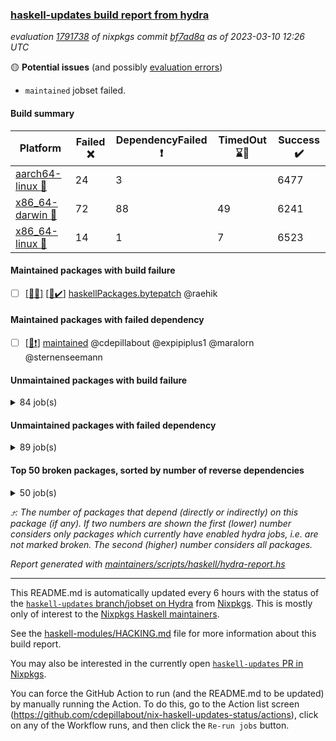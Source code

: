 ### [haskell-updates build report from hydra](https://hydra.nixos.org/jobset/nixpkgs/haskell-updates)
*evaluation [1791738](https://hydra.nixos.org/eval/1791738) of nixpkgs commit [bf7ad8a](https://github.com/NixOS/nixpkgs/commits/bf7ad8aa57dbad64a1cb2cb7462c8d364f9f867b) as of 2023-03-10 12:26 UTC*

:yellow_circle: **Potential issues** (and possibly [evaluation errors](https://hydra.nixos.org/jobset/nixpkgs/haskell-updates))
  * `maintained` jobset failed.

#### Build summary

 | Platform | Failed :x: | DependencyFailed :heavy_exclamation_mark: | TimedOut :hourglass::no_entry_sign: | Success :heavy_check_mark: | 
 | --- | --- | --- | --- | --- | 
 | [aarch64-linux :iphone:](https://hydra.nixos.org/eval/1791738?filter=.aarch64-linux) | 24 | 3 |  | 6477 | 
 | [x86_64-darwin :apple:](https://hydra.nixos.org/eval/1791738?filter=.x86_64-darwin) | 72 | 88 | 49 | 6241 | 
 | [x86_64-linux :penguin:](https://hydra.nixos.org/eval/1791738?filter=.x86_64-linux) | 14 | 1 | 7 | 6523 | 
#### Maintained packages with build failure
- [ ] [[:apple::x:]](https://hydra.nixos.org/build/211241995) [[:penguin::heavy_check_mark:]](https://hydra.nixos.org/build/211238344) [haskellPackages.bytepatch](https://hydra.nixos.org/eval/1791738?filter=haskellPackages.bytepatch) @raehik
#### Maintained packages with failed dependency
- [ ] [[:penguin::heavy_exclamation_mark:]](https://hydra.nixos.org/build/211830621) [maintained](https://hydra.nixos.org/eval/1791738?filter=maintained) @cdepillabout @expipiplus1 @maralorn @sternenseemann
#### Unmaintained packages with build failure
<details><summary>84 job(s) </summary>

- [ ] [[:iphone::heavy_check_mark:]](https://hydra.nixos.org/build/211238367) [[:apple::x:]](https://hydra.nixos.org/build/211249055) [[:penguin::heavy_check_mark:]](https://hydra.nixos.org/build/211237276) [haskellPackages.haskell-gi](https://hydra.nixos.org/eval/1791738?filter=haskellPackages.haskell-gi)  :arrow_heading_up: 52 | 95
- [ ] [[:iphone::heavy_check_mark:]](https://hydra.nixos.org/build/211245619) [[:apple::x:]](https://hydra.nixos.org/build/211239730) [[:penguin::heavy_check_mark:]](https://hydra.nixos.org/build/211249625) [haskellPackages.indexed-list-literals](https://hydra.nixos.org/eval/1791738?filter=haskellPackages.indexed-list-literals)  :arrow_heading_up: 15 | 75
- [ ] [[:iphone::heavy_check_mark:]](https://hydra.nixos.org/build/211254039) [[:apple::x:]](https://hydra.nixos.org/build/211245399) [[:penguin::heavy_check_mark:]](https://hydra.nixos.org/build/211247469) [haskellPackages.bits-extra](https://hydra.nixos.org/eval/1791738?filter=haskellPackages.bits-extra)  :arrow_heading_up: 10 | 22
- [ ] [[:iphone::heavy_check_mark:]](https://hydra.nixos.org/build/211240691) [[:apple::x:]](https://hydra.nixos.org/build/211245193) [[:penguin::heavy_check_mark:]](https://hydra.nixos.org/build/211243678) [haskellPackages.di-core](https://hydra.nixos.org/eval/1791738?filter=haskellPackages.di-core)  :arrow_heading_up: 8 | 11
- [ ] [[:iphone::heavy_check_mark:]](https://hydra.nixos.org/build/211243017) [[:apple::x:]](https://hydra.nixos.org/build/211240263) [[:penguin::heavy_check_mark:]](https://hydra.nixos.org/build/211246442) [haskellPackages.X11-xft](https://hydra.nixos.org/eval/1791738?filter=haskellPackages.X11-xft)  :arrow_heading_up: 5 | 13
- [ ] [[:iphone::heavy_check_mark:]](https://hydra.nixos.org/build/211244150) [[:apple::x:]](https://hydra.nixos.org/build/211250107) [[:penguin::heavy_check_mark:]](https://hydra.nixos.org/build/211248443) [haskellPackages.quic](https://hydra.nixos.org/eval/1791738?filter=haskellPackages.quic)  :arrow_heading_up: 2 | 2
- [ ] [[:iphone::x:]](https://hydra.nixos.org/build/211249750) [[:apple::heavy_exclamation_mark:]](https://hydra.nixos.org/build/211236572) [[:penguin::heavy_check_mark:]](https://hydra.nixos.org/build/211243396) [haskellPackages.hw-simd](https://hydra.nixos.org/eval/1791738?filter=haskellPackages.hw-simd)  :arrow_heading_up: 1 | 8
- [ ] [[:iphone::heavy_check_mark:]](https://hydra.nixos.org/build/211247865) [[:apple::x:]](https://hydra.nixos.org/build/211245866) [[:penguin::heavy_check_mark:]](https://hydra.nixos.org/build/211248228) [haskellPackages.inline-r](https://hydra.nixos.org/eval/1791738?filter=haskellPackages.inline-r)  :arrow_heading_up: 1 | 4
- [ ] [[:iphone::x:]](https://hydra.nixos.org/build/211238370) [[:apple::heavy_check_mark:]](https://hydra.nixos.org/build/211239985) [[:penguin::heavy_check_mark:]](https://hydra.nixos.org/build/211236532) [haskellPackages.long-double](https://hydra.nixos.org/eval/1791738?filter=haskellPackages.long-double)  :arrow_heading_up: 1 | 2
- [ ] [[:iphone::heavy_check_mark:]](https://hydra.nixos.org/build/211235823) [[:apple::x:]](https://hydra.nixos.org/build/211236156) [[:penguin::heavy_check_mark:]](https://hydra.nixos.org/build/211246053) [haskellPackages.posix-socket](https://hydra.nixos.org/eval/1791738?filter=haskellPackages.posix-socket)  :arrow_heading_up: 1 | 2
- [ ] [[:iphone::x:]](https://hydra.nixos.org/build/211249706) [[:apple::heavy_check_mark:]](https://hydra.nixos.org/build/211253791) [[:penguin::heavy_check_mark:]](https://hydra.nixos.org/build/211243458) [haskellPackages.nlopt-haskell](https://hydra.nixos.org/eval/1791738?filter=haskellPackages.nlopt-haskell)  :arrow_heading_up: 1 | 1
- [ ] [[:iphone::heavy_check_mark:]](https://hydra.nixos.org/build/211245164) [[:apple::x:]](https://hydra.nixos.org/build/211251249) [[:penguin::heavy_check_mark:]](https://hydra.nixos.org/build/211241932) [haskellPackages.openal-ffi](https://hydra.nixos.org/eval/1791738?filter=haskellPackages.openal-ffi)  :arrow_heading_up: 1 | 1
- [ ] [[:iphone::x:]](https://hydra.nixos.org/build/211254850) [[:apple::heavy_check_mark:]](https://hydra.nixos.org/build/211252694) [[:penguin::heavy_check_mark:]](https://hydra.nixos.org/build/211253453) [haskellPackages.freetype2](https://hydra.nixos.org/eval/1791738?filter=haskellPackages.freetype2)  :arrow_heading_up: 0 | 9
- [ ] [[:iphone::heavy_check_mark:]](https://hydra.nixos.org/build/211253091) [[:apple::x:]](https://hydra.nixos.org/build/211241664) [[:penguin::heavy_check_mark:]](https://hydra.nixos.org/build/211236483) [haskellPackages.pipes-zlib](https://hydra.nixos.org/eval/1791738?filter=haskellPackages.pipes-zlib)  :arrow_heading_up: 0 | 5
- [ ] [[:iphone::x:]](https://hydra.nixos.org/build/211252017) [[:apple::x:]](https://hydra.nixos.org/build/211242415) [[:penguin::x:]](https://hydra.nixos.org/build/211243236) [haskellPackages.graphql](https://hydra.nixos.org/eval/1791738?filter=haskellPackages.graphql)  :arrow_heading_up: 0 | 3
- [ ] [[:iphone::x:]](https://hydra.nixos.org/build/211252488) [[:apple::heavy_check_mark:]](https://hydra.nixos.org/build/211247423) [[:penguin::heavy_check_mark:]](https://hydra.nixos.org/build/211240276) [haskellPackages.picosat](https://hydra.nixos.org/eval/1791738?filter=haskellPackages.picosat)  :arrow_heading_up: 0 | 3
- [ ] [[:iphone::x:]](https://hydra.nixos.org/build/211248077) [[:apple::x:]](https://hydra.nixos.org/build/211238199) [[:penguin::x:]](https://hydra.nixos.org/build/211253250) [haskellPackages.babl](https://hydra.nixos.org/eval/1791738?filter=haskellPackages.babl)  :arrow_heading_up: 0 | 1
- [ ] [[:iphone::heavy_check_mark:]](https://hydra.nixos.org/build/211248339) [[:apple::x:]](https://hydra.nixos.org/build/211245802) [[:penguin::heavy_check_mark:]](https://hydra.nixos.org/build/211242065) [haskellPackages.h-raylib](https://hydra.nixos.org/eval/1791738?filter=haskellPackages.h-raylib)  :arrow_heading_up: 0 | 1
- [ ] [[:iphone::heavy_check_mark:]](https://hydra.nixos.org/build/211241453) [[:apple::x:]](https://hydra.nixos.org/build/211237349) [[:penguin::heavy_check_mark:]](https://hydra.nixos.org/build/211245959) [haskellPackages.hamid](https://hydra.nixos.org/eval/1791738?filter=haskellPackages.hamid)  :arrow_heading_up: 0 | 1
- [ ] [[:iphone::heavy_check_mark:]](https://hydra.nixos.org/build/211241383) [[:apple::x:]](https://hydra.nixos.org/build/211252500) [[:penguin::heavy_check_mark:]](https://hydra.nixos.org/build/211251792) [haskellPackages.hmatrix-morpheus](https://hydra.nixos.org/eval/1791738?filter=haskellPackages.hmatrix-morpheus)  :arrow_heading_up: 0 | 1
- [ ] [[:iphone::heavy_check_mark:]](https://hydra.nixos.org/build/211242384) [[:apple::x:]](https://hydra.nixos.org/build/211248578) [[:penguin::heavy_check_mark:]](https://hydra.nixos.org/build/211235388) [haskellPackages.huckleberry](https://hydra.nixos.org/eval/1791738?filter=haskellPackages.huckleberry)  :arrow_heading_up: 0 | 1
- [ ] [[:iphone::heavy_check_mark:]](https://hydra.nixos.org/build/211244223) [[:apple::x:]](https://hydra.nixos.org/build/211251612) [[:penguin::heavy_check_mark:]](https://hydra.nixos.org/build/211242439) [haskellPackages.indexed-free](https://hydra.nixos.org/eval/1791738?filter=haskellPackages.indexed-free)  :arrow_heading_up: 0 | 1
- [ ] [[:iphone::heavy_check_mark:]](https://hydra.nixos.org/build/211242720) [[:apple::x:]](https://hydra.nixos.org/build/211249971) [[:penguin::heavy_check_mark:]](https://hydra.nixos.org/build/211238702) [haskellPackages.select](https://hydra.nixos.org/eval/1791738?filter=haskellPackages.select)  :arrow_heading_up: 0 | 1
- [ ] [[:iphone::x:]](https://hydra.nixos.org/build/211248944) [[:apple::heavy_check_mark:]](https://hydra.nixos.org/build/211238723) [[:penguin::heavy_check_mark:]](https://hydra.nixos.org/build/211244921) [haskellPackages.simple-vec3](https://hydra.nixos.org/eval/1791738?filter=haskellPackages.simple-vec3)  :arrow_heading_up: 0 | 1
- [ ] [[:iphone::heavy_check_mark:]](https://hydra.nixos.org/build/211237694) [[:apple::x:]](https://hydra.nixos.org/build/211240098) [[:penguin::heavy_check_mark:]](https://hydra.nixos.org/build/211243900) [haskellPackages.sysinfo](https://hydra.nixos.org/eval/1791738?filter=haskellPackages.sysinfo)  :arrow_heading_up: 0 | 1
- [ ] [[:iphone::heavy_check_mark:]](https://hydra.nixos.org/build/211244640) [[:apple::x:]](https://hydra.nixos.org/build/211251599) [[:penguin::heavy_check_mark:]](https://hydra.nixos.org/build/211239980) [haskellPackages.FractalArt](https://hydra.nixos.org/eval/1791738?filter=haskellPackages.FractalArt) 
- [ ] [[:iphone::x:]](https://hydra.nixos.org/build/211251476) [[:apple::heavy_check_mark:]](https://hydra.nixos.org/build/211236952) [[:penguin::heavy_check_mark:]](https://hydra.nixos.org/build/211236780) [haskellPackages.HsASA](https://hydra.nixos.org/eval/1791738?filter=haskellPackages.HsASA) 
- [ ] [[:iphone::heavy_check_mark:]](https://hydra.nixos.org/build/211245196) [[:apple::x:]](https://hydra.nixos.org/build/211251558) [[:penguin::heavy_check_mark:]](https://hydra.nixos.org/build/211246045) [haskellPackages.adhoc-fixtures-hspec](https://hydra.nixos.org/eval/1791738?filter=haskellPackages.adhoc-fixtures-hspec) 
- [ ] [[:iphone::heavy_check_mark:]](https://hydra.nixos.org/build/211238744) [[:apple::x:]](https://hydra.nixos.org/build/211235354) [[:penguin::heavy_check_mark:]](https://hydra.nixos.org/build/211243593) [haskellPackages.al](https://hydra.nixos.org/eval/1791738?filter=haskellPackages.al) 
- [ ] [[:iphone::heavy_check_mark:]](https://hydra.nixos.org/build/211247149) [[:apple::x:]](https://hydra.nixos.org/build/211250864) [[:penguin::heavy_check_mark:]](https://hydra.nixos.org/build/211248622) [haskellPackages.bindings-gts](https://hydra.nixos.org/eval/1791738?filter=haskellPackages.bindings-gts) 
- [ ] [[:iphone::x:]](https://hydra.nixos.org/build/211241662) [[:apple::x:]](https://hydra.nixos.org/build/211246174) [[:penguin::x:]](https://hydra.nixos.org/build/211236614) [haskellPackages.brick-list-search](https://hydra.nixos.org/eval/1791738?filter=haskellPackages.brick-list-search) 
- [ ] [[:iphone::x:]](https://hydra.nixos.org/build/211241751) [[:apple::x:]](https://hydra.nixos.org/build/211251902) [[:penguin::x:]](https://hydra.nixos.org/build/211250233) [haskellPackages.btree-concurrent](https://hydra.nixos.org/eval/1791738?filter=haskellPackages.btree-concurrent) 
- [ ] [[:iphone::heavy_check_mark:]](https://hydra.nixos.org/build/211253339) [[:apple::heavy_check_mark:]](https://hydra.nixos.org/build/211236960) [[:penguin::x:]](https://hydra.nixos.org/build/211238862) [haskellPackages.churros](https://hydra.nixos.org/eval/1791738?filter=haskellPackages.churros) 
- [ ] [[:iphone::x:]](https://hydra.nixos.org/build/211249605) [[:apple::x:]](https://hydra.nixos.org/build/211249946) [[:penguin::x:]](https://hydra.nixos.org/build/211239834) [haskellPackages.clplug](https://hydra.nixos.org/eval/1791738?filter=haskellPackages.clplug) 
- [ ] [[:iphone::heavy_check_mark:]](https://hydra.nixos.org/build/211246399) [[:apple::x:]](https://hydra.nixos.org/build/211247994) [[:penguin::heavy_check_mark:]](https://hydra.nixos.org/build/211251684) [haskellPackages.descrilo](https://hydra.nixos.org/eval/1791738?filter=haskellPackages.descrilo) 
- [ ] [[:iphone::heavy_check_mark:]](https://hydra.nixos.org/build/211245568) [[:apple::x:]](https://hydra.nixos.org/build/211238957) [[:penguin::heavy_check_mark:]](https://hydra.nixos.org/build/211249435) [haskellPackages.elm-init](https://hydra.nixos.org/eval/1791738?filter=haskellPackages.elm-init) 
- [ ] [[:iphone::heavy_check_mark:]](https://hydra.nixos.org/build/211248585) [[:apple::x:]](https://hydra.nixos.org/build/211240514) [[:penguin::heavy_check_mark:]](https://hydra.nixos.org/build/211250123) [haskellPackages.env-extra](https://hydra.nixos.org/eval/1791738?filter=haskellPackages.env-extra) 
- [ ] [[:iphone::heavy_check_mark:]](https://hydra.nixos.org/build/211243695) [[:apple::x:]](https://hydra.nixos.org/build/211236577) [[:penguin::heavy_check_mark:]](https://hydra.nixos.org/build/211246238) [haskellPackages.epub-tools](https://hydra.nixos.org/eval/1791738?filter=haskellPackages.epub-tools) 
- [ ] [[:iphone::x:]](https://hydra.nixos.org/build/211252650) [[:apple::x:]](https://hydra.nixos.org/build/211245931) [[:penguin::x:]](https://hydra.nixos.org/build/211240748) [haskellPackages.fastparser](https://hydra.nixos.org/eval/1791738?filter=haskellPackages.fastparser) 
- [ ] [[:iphone::heavy_check_mark:]](https://hydra.nixos.org/build/211245591) [[:apple::x:]](https://hydra.nixos.org/build/211248665) [[:penguin::heavy_check_mark:]](https://hydra.nixos.org/build/211252416) [haskellPackages.float128](https://hydra.nixos.org/eval/1791738?filter=haskellPackages.float128) 
- [ ] [[:iphone::heavy_check_mark:]](https://hydra.nixos.org/build/211238911) [[:apple::x:]](https://hydra.nixos.org/build/211250308) [[:penguin::heavy_check_mark:]](https://hydra.nixos.org/build/211240951) [haskellPackages.fudgets](https://hydra.nixos.org/eval/1791738?filter=haskellPackages.fudgets) 
- [ ] [[:iphone::heavy_check_mark:]](https://hydra.nixos.org/build/211240931) [[:apple::x:]](https://hydra.nixos.org/build/211236840) [[:penguin::heavy_check_mark:]](https://hydra.nixos.org/build/211243378) [haskellPackages.gerrit](https://hydra.nixos.org/eval/1791738?filter=haskellPackages.gerrit) 
- [ ] [[:apple::x:]](https://hydra.nixos.org/build/211240427) [haskellPackages.gtk-mac-integration](https://hydra.nixos.org/eval/1791738?filter=haskellPackages.gtk-mac-integration) 
- [ ] [[:iphone::heavy_check_mark:]](https://hydra.nixos.org/build/211235689) [[:apple::x:]](https://hydra.nixos.org/build/211238884) [[:penguin::heavy_check_mark:]](https://hydra.nixos.org/build/211253989) [haskellPackages.gtk-traymanager](https://hydra.nixos.org/eval/1791738?filter=haskellPackages.gtk-traymanager) 
- [ ] [[:apple::x:]](https://hydra.nixos.org/build/211252817) [haskellPackages.gtk3-mac-integration](https://hydra.nixos.org/eval/1791738?filter=haskellPackages.gtk3-mac-integration) 
- [ ] [[:iphone::heavy_check_mark:]](https://hydra.nixos.org/build/211235420) [[:apple::x:]](https://hydra.nixos.org/build/211252424) [[:penguin::heavy_check_mark:]](https://hydra.nixos.org/build/211247657) [haskellPackages.highlight](https://hydra.nixos.org/eval/1791738?filter=haskellPackages.highlight) 
- [ ] [[:iphone::heavy_check_mark:]](https://hydra.nixos.org/build/211249113) [[:apple::x:]](https://hydra.nixos.org/build/211239573) [[:penguin::heavy_check_mark:]](https://hydra.nixos.org/build/211245941) [haskellPackages.hinotify-conduit](https://hydra.nixos.org/eval/1791738?filter=haskellPackages.hinotify-conduit) 
- [ ] [[:iphone::x:]](https://hydra.nixos.org/build/211248853) [[:apple::heavy_check_mark:]](https://hydra.nixos.org/build/211248858) [[:penguin::heavy_check_mark:]](https://hydra.nixos.org/build/211246092) [haskellPackages.hssh](https://hydra.nixos.org/eval/1791738?filter=haskellPackages.hssh) 
- [ ] [[:iphone::heavy_check_mark:]](https://hydra.nixos.org/build/211242782) [[:apple::x:]](https://hydra.nixos.org/build/211236880) [[:penguin::heavy_check_mark:]](https://hydra.nixos.org/build/211241145) [haskellPackages.hsshellscript](https://hydra.nixos.org/eval/1791738?filter=haskellPackages.hsshellscript) 
- [ ] [[:iphone::heavy_check_mark:]](https://hydra.nixos.org/build/211246986) [[:apple::x:]](https://hydra.nixos.org/build/211237398) [[:penguin::heavy_check_mark:]](https://hydra.nixos.org/build/211247700) [haskellPackages.hssourceinfo](https://hydra.nixos.org/eval/1791738?filter=haskellPackages.hssourceinfo) 
- [ ] [[:iphone::heavy_check_mark:]](https://hydra.nixos.org/build/211237611) [[:apple::x:]](https://hydra.nixos.org/build/211244871) [[:penguin::heavy_check_mark:]](https://hydra.nixos.org/build/211253029) [haskellPackages.hunspell-hs](https://hydra.nixos.org/eval/1791738?filter=haskellPackages.hunspell-hs) 
- [ ] [[:apple::x:]](https://hydra.nixos.org/build/211238710) [[:penguin::heavy_check_mark:]](https://hydra.nixos.org/build/211251829) [haskellPackages.inline-asm](https://hydra.nixos.org/eval/1791738?filter=haskellPackages.inline-asm) 
- [ ] [[:iphone::heavy_check_mark:]](https://hydra.nixos.org/build/211235896) [[:apple::x:]](https://hydra.nixos.org/build/211249293) [[:penguin::heavy_check_mark:]](https://hydra.nixos.org/build/211246348) [haskellPackages.interprocess](https://hydra.nixos.org/eval/1791738?filter=haskellPackages.interprocess) 
- [ ] [[:iphone::heavy_check_mark:]](https://hydra.nixos.org/build/211236372) [[:apple::x:]](https://hydra.nixos.org/build/211242285) [[:penguin::heavy_check_mark:]](https://hydra.nixos.org/build/211253256) [haskellPackages.intricacy](https://hydra.nixos.org/eval/1791738?filter=haskellPackages.intricacy) 
- [ ] [[:iphone::heavy_check_mark:]](https://hydra.nixos.org/build/211243447) [[:apple::x:]](https://hydra.nixos.org/build/211242626) [[:penguin::heavy_check_mark:]](https://hydra.nixos.org/build/211240082) [haskellPackages.ipcvar](https://hydra.nixos.org/eval/1791738?filter=haskellPackages.ipcvar) 
- [ ] [[:iphone::x:]](https://hydra.nixos.org/build/211247857) [[:apple::heavy_check_mark:]](https://hydra.nixos.org/build/211241479) [[:penguin::x:]](https://hydra.nixos.org/build/211254982) [haskellPackages.k8s-wrapper](https://hydra.nixos.org/eval/1791738?filter=haskellPackages.k8s-wrapper) 
- [ ] [[:iphone::x:]](https://hydra.nixos.org/build/211243306) [[:apple::x:]](https://hydra.nixos.org/build/211244131) [[:penguin::x:]](https://hydra.nixos.org/build/211238496) [haskellPackages.kafka-client](https://hydra.nixos.org/eval/1791738?filter=haskellPackages.kafka-client) 
- [ ] [[:apple::x:]](https://hydra.nixos.org/build/211254082) [haskellPackages.kqueue](https://hydra.nixos.org/eval/1791738?filter=haskellPackages.kqueue) 
- [ ] [[:iphone::heavy_check_mark:]](https://hydra.nixos.org/build/211239026) [[:apple::x:]](https://hydra.nixos.org/build/211249978) [[:penguin::heavy_check_mark:]](https://hydra.nixos.org/build/211240143) [haskellPackages.linux-framebuffer](https://hydra.nixos.org/eval/1791738?filter=haskellPackages.linux-framebuffer) 
- [ ] [[:iphone::heavy_check_mark:]](https://hydra.nixos.org/build/211237660) [[:apple::x:]](https://hydra.nixos.org/build/211249703) [[:penguin::heavy_check_mark:]](https://hydra.nixos.org/build/211236401) [haskellPackages.mediawiki2latex](https://hydra.nixos.org/eval/1791738?filter=haskellPackages.mediawiki2latex) 
- [ ] [[:iphone::x:]](https://hydra.nixos.org/build/211240619) [[:apple::x:]](https://hydra.nixos.org/build/211242732) [[:penguin::x:]](https://hydra.nixos.org/build/211239200) [haskellPackages.megastore](https://hydra.nixos.org/eval/1791738?filter=haskellPackages.megastore) 
- [ ] [[:iphone::heavy_check_mark:]](https://hydra.nixos.org/build/211252738) [[:apple::x:]](https://hydra.nixos.org/build/211248329) [[:penguin::heavy_check_mark:]](https://hydra.nixos.org/build/211239380) [haskellPackages.memfd](https://hydra.nixos.org/eval/1791738?filter=haskellPackages.memfd) 
- [ ] [[:iphone::x:]](https://hydra.nixos.org/build/211243323) [[:apple::x:]](https://hydra.nixos.org/build/211241087) [[:penguin::x:]](https://hydra.nixos.org/build/211250825) [haskellPackages.newline](https://hydra.nixos.org/eval/1791738?filter=haskellPackages.newline) 
- [ ] [[:iphone::heavy_check_mark:]](https://hydra.nixos.org/build/211760040) [[:apple::x:]](https://hydra.nixos.org/build/211760000) [[:penguin::heavy_check_mark:]](https://hydra.nixos.org/build/211759983) [haskellPackages.nix-serve-ng](https://hydra.nixos.org/eval/1791738?filter=haskellPackages.nix-serve-ng) 
- [ ] [[:iphone::heavy_check_mark:]](https://hydra.nixos.org/build/211237234) [[:apple::x:]](https://hydra.nixos.org/build/211252718) [[:penguin::heavy_check_mark:]](https://hydra.nixos.org/build/211240295) [haskellPackages.persistent-pagination](https://hydra.nixos.org/eval/1791738?filter=haskellPackages.persistent-pagination) 
- [ ] [[:iphone::heavy_check_mark:]](https://hydra.nixos.org/build/211254999) [[:apple::x:]](https://hydra.nixos.org/build/211239088) [[:penguin::heavy_check_mark:]](https://hydra.nixos.org/build/211249076) [haskellPackages.phatsort](https://hydra.nixos.org/eval/1791738?filter=haskellPackages.phatsort) 
- [ ] [[:iphone::heavy_check_mark:]](https://hydra.nixos.org/build/211245063) [[:apple::x:]](https://hydra.nixos.org/build/211246586) [[:penguin::heavy_check_mark:]](https://hydra.nixos.org/build/211237192) [haskellPackages.ping-wrapper](https://hydra.nixos.org/eval/1791738?filter=haskellPackages.ping-wrapper) 
- [ ] [[:iphone::heavy_check_mark:]](https://hydra.nixos.org/build/211243814) [[:apple::x:]](https://hydra.nixos.org/build/211250969) [[:penguin::heavy_check_mark:]](https://hydra.nixos.org/build/211253427) [haskellPackages.posix-timer](https://hydra.nixos.org/eval/1791738?filter=haskellPackages.posix-timer) 
- [ ] [[:iphone::heavy_check_mark:]](https://hydra.nixos.org/build/211250190) [[:apple::x:]](https://hydra.nixos.org/build/211250036) [[:penguin::heavy_check_mark:]](https://hydra.nixos.org/build/211243358) [haskellPackages.procex](https://hydra.nixos.org/eval/1791738?filter=haskellPackages.procex) 
- [ ] [[:iphone::heavy_check_mark:]](https://hydra.nixos.org/build/211243518) [[:apple::x:]](https://hydra.nixos.org/build/211239823) [[:penguin::heavy_check_mark:]](https://hydra.nixos.org/build/211240808) [haskellPackages.pthread](https://hydra.nixos.org/eval/1791738?filter=haskellPackages.pthread) 
- [ ] [[:iphone::x:]](https://hydra.nixos.org/build/211249164) [[:apple::x:]](https://hydra.nixos.org/build/211241289) [[:penguin::x:]](https://hydra.nixos.org/build/211250260) [haskellPackages.qudb](https://hydra.nixos.org/eval/1791738?filter=haskellPackages.qudb) 
- [ ] [[:iphone::heavy_check_mark:]](https://hydra.nixos.org/build/211249794) [[:apple::x:]](https://hydra.nixos.org/build/211252344) [[:penguin::heavy_check_mark:]](https://hydra.nixos.org/build/211251611) [haskellPackages.sandwich-webdriver](https://hydra.nixos.org/eval/1791738?filter=haskellPackages.sandwich-webdriver) 
- [ ] [[:iphone::x:]](https://hydra.nixos.org/build/211248868) [[:apple::x:]](https://hydra.nixos.org/build/211236188) [[:penguin::x:]](https://hydra.nixos.org/build/211237944) [haskellPackages.sasha](https://hydra.nixos.org/eval/1791738?filter=haskellPackages.sasha) 
- [ ] [[:iphone::heavy_check_mark:]](https://hydra.nixos.org/build/211237247) [[:apple::x:]](https://hydra.nixos.org/build/211245969) [[:penguin::hourglass::no_entry_sign:]](https://hydra.nixos.org/build/211238550) [haskellPackages.servant-serialization](https://hydra.nixos.org/eval/1791738?filter=haskellPackages.servant-serialization) 
- [ ] [[:iphone::heavy_check_mark:]](https://hydra.nixos.org/build/211237346) [[:apple::x:]](https://hydra.nixos.org/build/211236923) [[:penguin::heavy_check_mark:]](https://hydra.nixos.org/build/211237292) [haskellPackages.shared-memory](https://hydra.nixos.org/eval/1791738?filter=haskellPackages.shared-memory) 
- [ ] [[:iphone::heavy_check_mark:]](https://hydra.nixos.org/build/211241713) [[:apple::x:]](https://hydra.nixos.org/build/211246979) [[:penguin::heavy_check_mark:]](https://hydra.nixos.org/build/211237957) [haskellPackages.tailfile-hinotify](https://hydra.nixos.org/eval/1791738?filter=haskellPackages.tailfile-hinotify) 
- [ ] [[:iphone::x:]](https://hydra.nixos.org/build/211239206) [[:penguin::heavy_check_mark:]](https://hydra.nixos.org/build/211245883) [haskellPackages.tasty-papi](https://hydra.nixos.org/eval/1791738?filter=haskellPackages.tasty-papi) 
- [ ] [[:iphone::x:]](https://hydra.nixos.org/build/211239766) [[:apple::x:]](https://hydra.nixos.org/build/211235572) [[:penguin::x:]](https://hydra.nixos.org/build/211245524) [haskellPackages.wide-word-instances](https://hydra.nixos.org/eval/1791738?filter=haskellPackages.wide-word-instances) 
- [ ] [[:iphone::x:]](https://hydra.nixos.org/build/211245305) [[:apple::heavy_check_mark:]](https://hydra.nixos.org/build/211238196) [[:penguin::heavy_check_mark:]](https://hydra.nixos.org/build/211245059) [haskellPackages.wiringPi](https://hydra.nixos.org/eval/1791738?filter=haskellPackages.wiringPi) 
- [ ] [[:iphone::x:]](https://hydra.nixos.org/build/211237203) [[:apple::heavy_check_mark:]](https://hydra.nixos.org/build/211241927) [[:penguin::heavy_check_mark:]](https://hydra.nixos.org/build/211249043) [haskellPackages.x86-64bit](https://hydra.nixos.org/eval/1791738?filter=haskellPackages.x86-64bit) 
- [ ] [[:iphone::heavy_check_mark:]](https://hydra.nixos.org/build/211236727) [[:apple::x:]](https://hydra.nixos.org/build/211240887) [[:penguin::heavy_check_mark:]](https://hydra.nixos.org/build/211238226) [haskellPackages.xmonad-utils](https://hydra.nixos.org/eval/1791738?filter=haskellPackages.xmonad-utils) 
- [ ] [[:iphone::heavy_check_mark:]](https://hydra.nixos.org/build/211235801) [[:apple::x:]](https://hydra.nixos.org/build/211248436) [[:penguin::heavy_check_mark:]](https://hydra.nixos.org/build/211244011) [haskellPackages.yoga](https://hydra.nixos.org/eval/1791738?filter=haskellPackages.yoga) 
- [ ] [[:iphone::heavy_check_mark:]](https://hydra.nixos.org/build/211239923) [[:apple::x:]](https://hydra.nixos.org/build/211249065) [[:penguin::heavy_check_mark:]](https://hydra.nixos.org/build/211251931) [haskellPackages.zot](https://hydra.nixos.org/eval/1791738?filter=haskellPackages.zot) 
- [ ] [[:iphone::heavy_check_mark:]](https://hydra.nixos.org/build/211243125) [[:apple::x:]](https://hydra.nixos.org/build/211243413) [[:penguin::heavy_check_mark:]](https://hydra.nixos.org/build/211253751) [haskellPackages.zxcvbn-c](https://hydra.nixos.org/eval/1791738?filter=haskellPackages.zxcvbn-c) 
</details>

#### Unmaintained packages with failed dependency
<details><summary>89 job(s) </summary>

- [ ] [[:iphone::heavy_check_mark:]](https://hydra.nixos.org/build/211247595) [[:apple::heavy_exclamation_mark:]](https://hydra.nixos.org/build/211243635) [[:penguin::heavy_check_mark:]](https://hydra.nixos.org/build/211251910) [haskellPackages.gi-glib](https://hydra.nixos.org/eval/1791738?filter=haskellPackages.gi-glib)  :arrow_heading_up: 47 | 90
- [ ] [[:iphone::heavy_check_mark:]](https://hydra.nixos.org/build/211238559) [[:apple::heavy_exclamation_mark:]](https://hydra.nixos.org/build/211252771) [[:penguin::heavy_check_mark:]](https://hydra.nixos.org/build/211240450) [haskellPackages.gi-gobject](https://hydra.nixos.org/eval/1791738?filter=haskellPackages.gi-gobject)  :arrow_heading_up: 45 | 88
- [ ] [[:iphone::heavy_check_mark:]](https://hydra.nixos.org/build/211251737) [[:apple::heavy_exclamation_mark:]](https://hydra.nixos.org/build/211243039) [[:penguin::heavy_check_mark:]](https://hydra.nixos.org/build/211243184) [haskellPackages.gi-gio](https://hydra.nixos.org/eval/1791738?filter=haskellPackages.gi-gio)  :arrow_heading_up: 34 | 73
- [ ] [[:iphone::heavy_check_mark:]](https://hydra.nixos.org/build/211239785) [[:apple::heavy_exclamation_mark:]](https://hydra.nixos.org/build/211239375) [[:penguin::heavy_check_mark:]](https://hydra.nixos.org/build/211246903) [haskellPackages.gi-cairo](https://hydra.nixos.org/eval/1791738?filter=haskellPackages.gi-cairo)  :arrow_heading_up: 25 | 60
- [ ] [[:iphone::heavy_check_mark:]](https://hydra.nixos.org/build/211246389) [[:apple::heavy_exclamation_mark:]](https://hydra.nixos.org/build/211238127) [[:penguin::heavy_check_mark:]](https://hydra.nixos.org/build/211245321) [haskellPackages.gi-freetype2](https://hydra.nixos.org/eval/1791738?filter=haskellPackages.gi-freetype2)  :arrow_heading_up: 24 | 59
- [ ] [[:iphone::heavy_check_mark:]](https://hydra.nixos.org/build/211249444) [[:apple::heavy_exclamation_mark:]](https://hydra.nixos.org/build/211237879) [[:penguin::heavy_check_mark:]](https://hydra.nixos.org/build/211242964) [haskellPackages.gi-harfbuzz](https://hydra.nixos.org/eval/1791738?filter=haskellPackages.gi-harfbuzz)  :arrow_heading_up: 23 | 58
- [ ] [[:iphone::heavy_check_mark:]](https://hydra.nixos.org/build/211240133) [[:apple::heavy_exclamation_mark:]](https://hydra.nixos.org/build/211253027) [[:penguin::heavy_check_mark:]](https://hydra.nixos.org/build/211253637) [haskellPackages.gi-gmodule](https://hydra.nixos.org/eval/1791738?filter=haskellPackages.gi-gmodule)  :arrow_heading_up: 23 | 56
- [ ] [[:iphone::heavy_check_mark:]](https://hydra.nixos.org/build/211243663) [[:apple::heavy_exclamation_mark:]](https://hydra.nixos.org/build/211249186) [[:penguin::heavy_check_mark:]](https://hydra.nixos.org/build/211246301) [haskellPackages.gi-pango](https://hydra.nixos.org/eval/1791738?filter=haskellPackages.gi-pango)  :arrow_heading_up: 22 | 57
- [ ] [[:iphone::heavy_check_mark:]](https://hydra.nixos.org/build/211235608) [[:apple::heavy_exclamation_mark:]](https://hydra.nixos.org/build/211247131) [[:penguin::heavy_check_mark:]](https://hydra.nixos.org/build/211245350) [haskellPackages.gi-gdkpixbuf](https://hydra.nixos.org/eval/1791738?filter=haskellPackages.gi-gdkpixbuf)  :arrow_heading_up: 22 | 55
- [ ] [[:iphone::heavy_check_mark:]](https://hydra.nixos.org/build/211253698) [[:apple::heavy_exclamation_mark:]](https://hydra.nixos.org/build/211252025) [[:penguin::heavy_check_mark:]](https://hydra.nixos.org/build/211248160) [haskellPackages.gi-gdk](https://hydra.nixos.org/eval/1791738?filter=haskellPackages.gi-gdk)  :arrow_heading_up: 19 | 51
- [ ] [[:iphone::heavy_check_mark:]](https://hydra.nixos.org/build/211247309) [[:apple::heavy_exclamation_mark:]](https://hydra.nixos.org/build/211236882) [[:penguin::heavy_check_mark:]](https://hydra.nixos.org/build/211243494) [haskellPackages.gi-atk](https://hydra.nixos.org/eval/1791738?filter=haskellPackages.gi-atk)  :arrow_heading_up: 18 | 49
- [ ] [[:iphone::heavy_check_mark:]](https://hydra.nixos.org/build/211240086) [[:apple::heavy_exclamation_mark:]](https://hydra.nixos.org/build/211253232) [[:penguin::heavy_check_mark:]](https://hydra.nixos.org/build/211250230) [haskellPackages.gi-gtk](https://hydra.nixos.org/eval/1791738?filter=haskellPackages.gi-gtk)  :arrow_heading_up: 17 | 46
- [ ] [[:iphone::heavy_check_mark:]](https://hydra.nixos.org/build/211237711) [[:apple::heavy_exclamation_mark:]](https://hydra.nixos.org/build/211239778) [[:penguin::heavy_check_mark:]](https://hydra.nixos.org/build/211239152) [haskellPackages.hw-rankselect-base](https://hydra.nixos.org/eval/1791738?filter=haskellPackages.hw-rankselect-base)  :arrow_heading_up: 9 | 20
- [ ] [[:iphone::heavy_check_mark:]](https://hydra.nixos.org/build/211244186) [[:apple::heavy_exclamation_mark:]](https://hydra.nixos.org/build/211254905) [[:penguin::heavy_check_mark:]](https://hydra.nixos.org/build/211248527) [haskellPackages.hw-excess](https://hydra.nixos.org/eval/1791738?filter=haskellPackages.hw-excess)  :arrow_heading_up: 8 | 19
- [ ] [[:iphone::heavy_check_mark:]](https://hydra.nixos.org/build/211253822) [[:apple::heavy_exclamation_mark:]](https://hydra.nixos.org/build/211243763) [[:penguin::heavy_check_mark:]](https://hydra.nixos.org/build/211246501) [haskellPackages.hw-balancedparens](https://hydra.nixos.org/eval/1791738?filter=haskellPackages.hw-balancedparens)  :arrow_heading_up: 7 | 18
- [ ] [[:iphone::heavy_check_mark:]](https://hydra.nixos.org/build/211242858) [[:apple::heavy_exclamation_mark:]](https://hydra.nixos.org/build/211239962) [[:penguin::heavy_check_mark:]](https://hydra.nixos.org/build/211244576) [haskellPackages.hw-rankselect](https://hydra.nixos.org/eval/1791738?filter=haskellPackages.hw-rankselect)  :arrow_heading_up: 6 | 17
- [ ] [[:iphone::heavy_check_mark:]](https://hydra.nixos.org/build/211249924) [[:apple::heavy_exclamation_mark:]](https://hydra.nixos.org/build/211239346) [[:penguin::heavy_check_mark:]](https://hydra.nixos.org/build/211243353) [haskellPackages.di-handle](https://hydra.nixos.org/eval/1791738?filter=haskellPackages.di-handle)  :arrow_heading_up: 6 | 9
- [ ] [[:iphone::heavy_check_mark:]](https://hydra.nixos.org/build/211251981) [[:apple::heavy_exclamation_mark:]](https://hydra.nixos.org/build/211251946) [[:penguin::heavy_check_mark:]](https://hydra.nixos.org/build/211253340) [haskellPackages.di-monad](https://hydra.nixos.org/eval/1791738?filter=haskellPackages.di-monad)  :arrow_heading_up: 6 | 9
- [ ] [[:iphone::heavy_check_mark:]](https://hydra.nixos.org/build/211248650) [[:apple::heavy_exclamation_mark:]](https://hydra.nixos.org/build/211238379) [[:penguin::heavy_check_mark:]](https://hydra.nixos.org/build/211244700) [haskellPackages.di-df1](https://hydra.nixos.org/eval/1791738?filter=haskellPackages.di-df1)  :arrow_heading_up: 5 | 8
- [ ] [[:iphone::heavy_check_mark:]](https://hydra.nixos.org/build/211246617) [[:apple::heavy_exclamation_mark:]](https://hydra.nixos.org/build/211253073) [[:penguin::heavy_check_mark:]](https://hydra.nixos.org/build/211250603) [haskellPackages.gi-soup](https://hydra.nixos.org/eval/1791738?filter=haskellPackages.gi-soup)  :arrow_heading_up: 4 | 18
- [ ] [[:iphone::heavy_check_mark:]](https://hydra.nixos.org/build/211237366) [[:apple::heavy_exclamation_mark:]](https://hydra.nixos.org/build/211254091) [[:penguin::heavy_check_mark:]](https://hydra.nixos.org/build/211241308) [haskellPackages.beam-core](https://hydra.nixos.org/eval/1791738?filter=haskellPackages.beam-core)  :arrow_heading_up: 3 | 14
- [ ] [[:iphone::heavy_check_mark:]](https://hydra.nixos.org/build/211238619) [[:apple::heavy_exclamation_mark:]](https://hydra.nixos.org/build/211253013) [[:penguin::heavy_check_mark:]](https://hydra.nixos.org/build/211241013) [haskellPackages.gi-gst](https://hydra.nixos.org/eval/1791738?filter=haskellPackages.gi-gst)  :arrow_heading_up: 3 | 7
- [ ] [[:iphone::heavy_check_mark:]](https://hydra.nixos.org/build/211254010) [[:apple::heavy_exclamation_mark:]](https://hydra.nixos.org/build/211242946) [[:penguin::heavy_check_mark:]](https://hydra.nixos.org/build/211248556) [haskellPackages.gi-cairo-connector](https://hydra.nixos.org/eval/1791738?filter=haskellPackages.gi-cairo-connector)  :arrow_heading_up: 3 | 3
- [ ] [[:iphone::heavy_check_mark:]](https://hydra.nixos.org/build/211237444) [[:apple::heavy_exclamation_mark:]](https://hydra.nixos.org/build/211252388) [[:penguin::heavy_check_mark:]](https://hydra.nixos.org/build/211253526) [haskellPackages.poly](https://hydra.nixos.org/eval/1791738?filter=haskellPackages.poly)  :arrow_heading_up: 2 | 15
- [ ] [[:iphone::heavy_check_mark:]](https://hydra.nixos.org/build/211239382) [[:apple::heavy_exclamation_mark:]](https://hydra.nixos.org/build/211237809) [[:penguin::heavy_check_mark:]](https://hydra.nixos.org/build/211238981) [haskellPackages.beam-migrate](https://hydra.nixos.org/eval/1791738?filter=haskellPackages.beam-migrate)  :arrow_heading_up: 2 | 11
- [ ] [[:iphone::heavy_check_mark:]](https://hydra.nixos.org/build/211235397) [[:apple::heavy_exclamation_mark:]](https://hydra.nixos.org/build/211236413) [[:penguin::heavy_check_mark:]](https://hydra.nixos.org/build/211248377) [haskellPackages.gi-gstbase](https://hydra.nixos.org/eval/1791738?filter=haskellPackages.gi-gstbase)  :arrow_heading_up: 2 | 6
- [ ] [[:iphone::heavy_check_mark:]](https://hydra.nixos.org/build/211247153) [[:apple::heavy_exclamation_mark:]](https://hydra.nixos.org/build/211254643) [[:penguin::heavy_check_mark:]](https://hydra.nixos.org/build/211250887) [haskellPackages.gi-xlib](https://hydra.nixos.org/eval/1791738?filter=haskellPackages.gi-xlib)  :arrow_heading_up: 2 | 3
- [ ] [[:iphone::heavy_check_mark:]](https://hydra.nixos.org/build/211254927) [[:apple::heavy_exclamation_mark:]](https://hydra.nixos.org/build/211253512) [[:penguin::heavy_check_mark:]](https://hydra.nixos.org/build/211245102) [haskellPackages.gtk-strut](https://hydra.nixos.org/eval/1791738?filter=haskellPackages.gtk-strut)  :arrow_heading_up: 2 | 2
- [ ] [[:iphone::heavy_check_mark:]](https://hydra.nixos.org/build/211254263) [[:apple::heavy_exclamation_mark:]](https://hydra.nixos.org/build/211249500) [[:penguin::heavy_check_mark:]](https://hydra.nixos.org/build/211246179) [haskellPackages.gi-gtk-hs](https://hydra.nixos.org/eval/1791738?filter=haskellPackages.gi-gtk-hs)  :arrow_heading_up: 1 | 6
- [ ] [[:iphone::heavy_check_mark:]](https://hydra.nixos.org/build/211243253) [[:apple::heavy_exclamation_mark:]](https://hydra.nixos.org/build/211242945) [[:penguin::heavy_check_mark:]](https://hydra.nixos.org/build/211244814) [haskellPackages.di-polysemy](https://hydra.nixos.org/eval/1791738?filter=haskellPackages.di-polysemy)  :arrow_heading_up: 1 | 4
- [ ] [[:iphone::heavy_check_mark:]](https://hydra.nixos.org/build/211239255) [[:apple::heavy_exclamation_mark:]](https://hydra.nixos.org/build/211249353) [[:penguin::heavy_check_mark:]](https://hydra.nixos.org/build/211240371) [haskellPackages.gi-pangocairo](https://hydra.nixos.org/eval/1791738?filter=haskellPackages.gi-pangocairo)  :arrow_heading_up: 1 | 2
- [ ] [[:iphone::heavy_check_mark:]](https://hydra.nixos.org/build/211254256) [[:apple::heavy_exclamation_mark:]](https://hydra.nixos.org/build/211240386) [[:penguin::heavy_check_mark:]](https://hydra.nixos.org/build/211248274) [haskellPackages.lp-diagrams](https://hydra.nixos.org/eval/1791738?filter=haskellPackages.lp-diagrams)  :arrow_heading_up: 1 | 2
- [ ] [[:iphone::heavy_check_mark:]](https://hydra.nixos.org/build/211237841) [[:apple::heavy_exclamation_mark:]](https://hydra.nixos.org/build/211242718) [[:penguin::heavy_check_mark:]](https://hydra.nixos.org/build/211253901) [haskellPackages.gi-gdkx11](https://hydra.nixos.org/eval/1791738?filter=haskellPackages.gi-gdkx11)  :arrow_heading_up: 1 | 1
- [ ] [[:iphone::heavy_check_mark:]](https://hydra.nixos.org/build/211237512) [[:apple::heavy_exclamation_mark:]](https://hydra.nixos.org/build/211241138) [[:penguin::heavy_check_mark:]](https://hydra.nixos.org/build/211236208) [haskellPackages.http3](https://hydra.nixos.org/eval/1791738?filter=haskellPackages.http3)  :arrow_heading_up: 1 | 1
- [ ] [[:iphone::heavy_check_mark:]](https://hydra.nixos.org/build/211251763) [[:apple::heavy_exclamation_mark:]](https://hydra.nixos.org/build/211249387) [[:penguin::heavy_check_mark:]](https://hydra.nixos.org/build/211250407) [haskellPackages.moto](https://hydra.nixos.org/eval/1791738?filter=haskellPackages.moto)  :arrow_heading_up: 1 | 1
- [ ] [[:iphone::heavy_check_mark:]](https://hydra.nixos.org/build/211250807) [[:apple::heavy_exclamation_mark:]](https://hydra.nixos.org/build/211252795) [[:penguin::heavy_check_mark:]](https://hydra.nixos.org/build/211246787) [haskellPackages.wild-bind-indicator](https://hydra.nixos.org/eval/1791738?filter=haskellPackages.wild-bind-indicator)  :arrow_heading_up: 1 | 1
- [ ] [[:iphone::heavy_check_mark:]](https://hydra.nixos.org/build/211253652) [[:apple::heavy_exclamation_mark:]](https://hydra.nixos.org/build/211243092) [[:penguin::heavy_check_mark:]](https://hydra.nixos.org/build/211239829) [haskellPackages.xdot](https://hydra.nixos.org/eval/1791738?filter=haskellPackages.xdot)  :arrow_heading_up: 1 | 1
- [ ] [[:iphone::heavy_check_mark:]](https://hydra.nixos.org/build/211237962) [[:apple::heavy_exclamation_mark:]](https://hydra.nixos.org/build/211249758) [[:penguin::heavy_check_mark:]](https://hydra.nixos.org/build/211235961) [haskellPackages.beam-postgres](https://hydra.nixos.org/eval/1791738?filter=haskellPackages.beam-postgres)  :arrow_heading_up: 0 | 5
- [ ] [[:iphone::heavy_check_mark:]](https://hydra.nixos.org/build/211243864) [[:apple::heavy_exclamation_mark:]](https://hydra.nixos.org/build/211252035) [[:penguin::heavy_check_mark:]](https://hydra.nixos.org/build/211253120) [haskellPackages.fortran-src](https://hydra.nixos.org/eval/1791738?filter=haskellPackages.fortran-src)  :arrow_heading_up: 0 | 3
- [ ] [[:iphone::heavy_check_mark:]](https://hydra.nixos.org/build/211253054) [[:apple::heavy_exclamation_mark:]](https://hydra.nixos.org/build/211248866) [[:penguin::heavy_check_mark:]](https://hydra.nixos.org/build/211252369) [haskellPackages.gi-gstvideo](https://hydra.nixos.org/eval/1791738?filter=haskellPackages.gi-gstvideo)  :arrow_heading_up: 0 | 3
- [ ] [[:iphone::heavy_exclamation_mark:]](https://hydra.nixos.org/build/211238575) [[:apple::heavy_exclamation_mark:]](https://hydra.nixos.org/build/211236940) [[:penguin::heavy_check_mark:]](https://hydra.nixos.org/build/211244244) [haskellPackages.hw-dsv](https://hydra.nixos.org/eval/1791738?filter=haskellPackages.hw-dsv)  :arrow_heading_up: 0 | 3
- [ ] [[:iphone::heavy_check_mark:]](https://hydra.nixos.org/build/211240027) [[:apple::heavy_exclamation_mark:]](https://hydra.nixos.org/build/211240325) [[:penguin::heavy_check_mark:]](https://hydra.nixos.org/build/211249130) [haskellPackages.calamity](https://hydra.nixos.org/eval/1791738?filter=haskellPackages.calamity)  :arrow_heading_up: 0 | 2
- [ ] [[:iphone::heavy_check_mark:]](https://hydra.nixos.org/build/211241444) [[:apple::heavy_exclamation_mark:]](https://hydra.nixos.org/build/211251638) [[:penguin::heavy_check_mark:]](https://hydra.nixos.org/build/211248275) [haskellPackages.di](https://hydra.nixos.org/eval/1791738?filter=haskellPackages.di)  :arrow_heading_up: 0 | 2
- [ ] [[:iphone::heavy_check_mark:]](https://hydra.nixos.org/build/211240528) [[:apple::heavy_exclamation_mark:]](https://hydra.nixos.org/build/211249977) [[:penguin::heavy_check_mark:]](https://hydra.nixos.org/build/211235466) [haskellPackages.diagrams-graphviz](https://hydra.nixos.org/eval/1791738?filter=haskellPackages.diagrams-graphviz)  :arrow_heading_up: 0 | 2
- [ ] [[:iphone::heavy_check_mark:]](https://hydra.nixos.org/build/211236284) [[:apple::heavy_exclamation_mark:]](https://hydra.nixos.org/build/211242747) [[:penguin::heavy_check_mark:]](https://hydra.nixos.org/build/211238486) [haskellPackages.gi-gstaudio](https://hydra.nixos.org/eval/1791738?filter=haskellPackages.gi-gstaudio)  :arrow_heading_up: 0 | 2
- [ ] [[:iphone::heavy_check_mark:]](https://hydra.nixos.org/build/211252847) [[:apple::heavy_exclamation_mark:]](https://hydra.nixos.org/build/211246568) [[:penguin::heavy_check_mark:]](https://hydra.nixos.org/build/211243332) [haskellPackages.hmatrix-vector-sized](https://hydra.nixos.org/eval/1791738?filter=haskellPackages.hmatrix-vector-sized)  :arrow_heading_up: 0 | 2
- [ ] [[:iphone::heavy_check_mark:]](https://hydra.nixos.org/build/211246607) [[:apple::heavy_exclamation_mark:]](https://hydra.nixos.org/build/211250859) [[:penguin::heavy_check_mark:]](https://hydra.nixos.org/build/211237564) [haskellPackages.Zora](https://hydra.nixos.org/eval/1791738?filter=haskellPackages.Zora)  :arrow_heading_up: 0 | 1
- [ ] [[:iphone::heavy_check_mark:]](https://hydra.nixos.org/build/211241858) [[:apple::heavy_exclamation_mark:]](https://hydra.nixos.org/build/211236570) [[:penguin::heavy_check_mark:]](https://hydra.nixos.org/build/211249680) [haskellPackages.beam-sqlite](https://hydra.nixos.org/eval/1791738?filter=haskellPackages.beam-sqlite)  :arrow_heading_up: 0 | 1
- [ ] [[:iphone::heavy_check_mark:]](https://hydra.nixos.org/build/211742757) [[:apple::heavy_exclamation_mark:]](https://hydra.nixos.org/build/211244502) [[:penguin::heavy_check_mark:]](https://hydra.nixos.org/build/211742760) [haskellPackages.gi-gtksource](https://hydra.nixos.org/eval/1791738?filter=haskellPackages.gi-gtksource)  :arrow_heading_up: 0 | 1
- [ ] [[:iphone::heavy_check_mark:]](https://hydra.nixos.org/build/211239457) [[:apple::heavy_exclamation_mark:]](https://hydra.nixos.org/build/211252551) [[:penguin::heavy_check_mark:]](https://hydra.nixos.org/build/211236710) [haskellPackages.gi-json](https://hydra.nixos.org/eval/1791738?filter=haskellPackages.gi-json)  :arrow_heading_up: 0 | 1
- [ ] [[:iphone::heavy_check_mark:]](https://hydra.nixos.org/build/211244418) [[:apple::heavy_exclamation_mark:]](https://hydra.nixos.org/build/211235382) [[:penguin::heavy_check_mark:]](https://hydra.nixos.org/build/211245981) [haskellPackages.hw-eliasfano](https://hydra.nixos.org/eval/1791738?filter=haskellPackages.hw-eliasfano)  :arrow_heading_up: 0 | 1
- [ ] [[:iphone::heavy_check_mark:]](https://hydra.nixos.org/build/211242613) [[:apple::heavy_exclamation_mark:]](https://hydra.nixos.org/build/211236887) [[:penguin::heavy_check_mark:]](https://hydra.nixos.org/build/211242458) [haskellPackages.hw-succinct](https://hydra.nixos.org/eval/1791738?filter=haskellPackages.hw-succinct)  :arrow_heading_up: 0 | 1
- [ ] [[:iphone::heavy_check_mark:]](https://hydra.nixos.org/build/211251876) [[:apple::heavy_exclamation_mark:]](https://hydra.nixos.org/build/211236439) [[:penguin::heavy_check_mark:]](https://hydra.nixos.org/build/211247730) [haskellPackages.hw-xml](https://hydra.nixos.org/eval/1791738?filter=haskellPackages.hw-xml)  :arrow_heading_up: 0 | 1
- [ ] [[:iphone::heavy_check_mark:]](https://hydra.nixos.org/build/211237928) [[:apple::heavy_exclamation_mark:]](https://hydra.nixos.org/build/211237974) [[:penguin::heavy_check_mark:]](https://hydra.nixos.org/build/211252496) [haskellPackages.network-dns](https://hydra.nixos.org/eval/1791738?filter=haskellPackages.network-dns)  :arrow_heading_up: 0 | 1
- [ ] [[:iphone::heavy_check_mark:]](https://hydra.nixos.org/build/211251531) [[:apple::heavy_exclamation_mark:]](https://hydra.nixos.org/build/211249530) [[:penguin::heavy_check_mark:]](https://hydra.nixos.org/build/211239224) [haskellPackages.DescriptiveKeys](https://hydra.nixos.org/eval/1791738?filter=haskellPackages.DescriptiveKeys) 
- [ ] [[:iphone::heavy_check_mark:]](https://hydra.nixos.org/build/211247697) [[:apple::heavy_exclamation_mark:]](https://hydra.nixos.org/build/211239707) [[:penguin::heavy_check_mark:]](https://hydra.nixos.org/build/211253483) [haskellPackages.H](https://hydra.nixos.org/eval/1791738?filter=haskellPackages.H) 
- [ ] [[:iphone::heavy_check_mark:]](https://hydra.nixos.org/build/211237369) [[:apple::heavy_exclamation_mark:]](https://hydra.nixos.org/build/211240829) [[:penguin::heavy_check_mark:]](https://hydra.nixos.org/build/211245623) [haskellPackages.NTRU](https://hydra.nixos.org/eval/1791738?filter=haskellPackages.NTRU) 
- [ ] [[:iphone::heavy_check_mark:]](https://hydra.nixos.org/build/211248495) [[:apple::heavy_exclamation_mark:]](https://hydra.nixos.org/build/211244176) [[:penguin::heavy_check_mark:]](https://hydra.nixos.org/build/211249952) [haskellPackages.TestExplode](https://hydra.nixos.org/eval/1791738?filter=haskellPackages.TestExplode) 
- [ ] [[:iphone::heavy_check_mark:]](https://hydra.nixos.org/build/211251762) [[:apple::heavy_exclamation_mark:]](https://hydra.nixos.org/build/211241506) [[:penguin::heavy_check_mark:]](https://hydra.nixos.org/build/211242879) [haskellPackages.arrow-utils](https://hydra.nixos.org/eval/1791738?filter=haskellPackages.arrow-utils) 
- [ ] [[:iphone::heavy_check_mark:]](https://hydra.nixos.org/build/211242424) [[:apple::heavy_exclamation_mark:]](https://hydra.nixos.org/build/211240746) [[:penguin::heavy_check_mark:]](https://hydra.nixos.org/build/211238573) [haskellPackages.bins](https://hydra.nixos.org/eval/1791738?filter=haskellPackages.bins) 
- [ ] [[:iphone::heavy_check_mark:]](https://hydra.nixos.org/build/211245209) [[:apple::heavy_exclamation_mark:]](https://hydra.nixos.org/build/211241420) [[:penguin::heavy_check_mark:]](https://hydra.nixos.org/build/211243215) [haskellPackages.boomange](https://hydra.nixos.org/eval/1791738?filter=haskellPackages.boomange) 
- [ ] [[:iphone::heavy_check_mark:]](https://hydra.nixos.org/build/211242910) [[:apple::heavy_exclamation_mark:]](https://hydra.nixos.org/build/211236422) [[:penguin::heavy_check_mark:]](https://hydra.nixos.org/build/211252201) [haskellPackages.diagrams-gi-cairo](https://hydra.nixos.org/eval/1791738?filter=haskellPackages.diagrams-gi-cairo) 
- [ ] [[:iphone::heavy_check_mark:]](https://hydra.nixos.org/build/211254264) [[:apple::heavy_exclamation_mark:]](https://hydra.nixos.org/build/211242400) [[:penguin::heavy_check_mark:]](https://hydra.nixos.org/build/211247473) [haskellPackages.dot2graphml](https://hydra.nixos.org/eval/1791738?filter=haskellPackages.dot2graphml) 
- [ ] [[:iphone::heavy_check_mark:]](https://hydra.nixos.org/build/211252804) [[:apple::heavy_exclamation_mark:]](https://hydra.nixos.org/build/211248512) [[:penguin::heavy_check_mark:]](https://hydra.nixos.org/build/211249538) [haskellPackages.ghcprofview](https://hydra.nixos.org/eval/1791738?filter=haskellPackages.ghcprofview) 
- [ ] [[:iphone::heavy_check_mark:]](https://hydra.nixos.org/build/211236068) [[:apple::heavy_exclamation_mark:]](https://hydra.nixos.org/build/211243531) [[:penguin::heavy_check_mark:]](https://hydra.nixos.org/build/211251410) [haskellPackages.gi-girepository](https://hydra.nixos.org/eval/1791738?filter=haskellPackages.gi-girepository) 
- [ ] [[:apple::heavy_exclamation_mark:]](https://hydra.nixos.org/build/211243132) [haskellPackages.gi-gtkosxapplication](https://hydra.nixos.org/eval/1791738?filter=haskellPackages.gi-gtkosxapplication) 
- [ ] [[:iphone::heavy_check_mark:]](https://hydra.nixos.org/build/211235392) [[:apple::heavy_exclamation_mark:]](https://hydra.nixos.org/build/211235821) [[:penguin::heavy_check_mark:]](https://hydra.nixos.org/build/211239812) [haskellPackages.gi-notify](https://hydra.nixos.org/eval/1791738?filter=haskellPackages.gi-notify) 
- [ ] [[:iphone::heavy_check_mark:]](https://hydra.nixos.org/build/211238026) [[:apple::heavy_exclamation_mark:]](https://hydra.nixos.org/build/211251172) [[:penguin::heavy_check_mark:]](https://hydra.nixos.org/build/211253341) [haskellPackages.gi-poppler](https://hydra.nixos.org/eval/1791738?filter=haskellPackages.gi-poppler) 
- [ ] [[:iphone::heavy_check_mark:]](https://hydra.nixos.org/build/211241034) [[:apple::heavy_exclamation_mark:]](https://hydra.nixos.org/build/211248533) [[:penguin::heavy_check_mark:]](https://hydra.nixos.org/build/211244674) [haskellPackages.gi-rsvg](https://hydra.nixos.org/eval/1791738?filter=haskellPackages.gi-rsvg) 
- [ ] [[:iphone::heavy_check_mark:]](https://hydra.nixos.org/build/211742764) [[:apple::heavy_exclamation_mark:]](https://hydra.nixos.org/build/211245210) [[:penguin::heavy_check_mark:]](https://hydra.nixos.org/build/211742791) [haskellPackages.gi-secret](https://hydra.nixos.org/eval/1791738?filter=haskellPackages.gi-secret) 
- [ ] [[:iphone::heavy_check_mark:]](https://hydra.nixos.org/build/211830626) [[:apple::heavy_exclamation_mark:]](https://hydra.nixos.org/build/211830654) [[:penguin::heavy_check_mark:]](https://hydra.nixos.org/build/211830612) [haskellPackages.gi-vips](https://hydra.nixos.org/eval/1791738?filter=haskellPackages.gi-vips) 
- [ ] [[:iphone::heavy_check_mark:]](https://hydra.nixos.org/build/211236093) [[:apple::heavy_exclamation_mark:]](https://hydra.nixos.org/build/211242817) [[:penguin::heavy_check_mark:]](https://hydra.nixos.org/build/211237114) [haskellPackages.glsl](https://hydra.nixos.org/eval/1791738?filter=haskellPackages.glsl) 
- [ ] [[:iphone::heavy_check_mark:]](https://hydra.nixos.org/build/211236497) [[:apple::heavy_exclamation_mark:]](https://hydra.nixos.org/build/211240316) [[:penguin::heavy_check_mark:]](https://hydra.nixos.org/build/211247989) [haskellPackages.graphite](https://hydra.nixos.org/eval/1791738?filter=haskellPackages.graphite) 
- [ ] [[:iphone::heavy_exclamation_mark:]](https://hydra.nixos.org/build/211253123) [[:apple::heavy_check_mark:]](https://hydra.nixos.org/build/211245767) [[:penguin::heavy_check_mark:]](https://hydra.nixos.org/build/211252317) [haskellPackages.hmatrix-nlopt](https://hydra.nixos.org/eval/1791738?filter=haskellPackages.hmatrix-nlopt) 
- [ ] [[:iphone::heavy_check_mark:]](https://hydra.nixos.org/build/211243845) [[:apple::heavy_exclamation_mark:]](https://hydra.nixos.org/build/211254267) [[:penguin::heavy_check_mark:]](https://hydra.nixos.org/build/211249477) [haskellPackages.igrf](https://hydra.nixos.org/eval/1791738?filter=haskellPackages.igrf) 
- [ ] [[:iphone::heavy_check_mark:]](https://hydra.nixos.org/build/211241112) [[:apple::heavy_exclamation_mark:]](https://hydra.nixos.org/build/211237113) [[:penguin::heavy_check_mark:]](https://hydra.nixos.org/build/211243313) [haskellPackages.ihaskell-inline-r](https://hydra.nixos.org/eval/1791738?filter=haskellPackages.ihaskell-inline-r) 
- [ ] [[:iphone::heavy_check_mark:]](https://hydra.nixos.org/build/211247666) [[:apple::heavy_exclamation_mark:]](https://hydra.nixos.org/build/211245559) [[:penguin::heavy_check_mark:]](https://hydra.nixos.org/build/211248409) [haskellPackages.marxup](https://hydra.nixos.org/eval/1791738?filter=haskellPackages.marxup) 
- [ ] [[:iphone::heavy_check_mark:]](https://hydra.nixos.org/build/211243538) [[:apple::heavy_exclamation_mark:]](https://hydra.nixos.org/build/211253210) [[:penguin::heavy_check_mark:]](https://hydra.nixos.org/build/211254145) [haskellPackages.mathgenealogy](https://hydra.nixos.org/eval/1791738?filter=haskellPackages.mathgenealogy) 
- [ ] [[:iphone::heavy_check_mark:]](https://hydra.nixos.org/build/211236261) [[:apple::heavy_exclamation_mark:]](https://hydra.nixos.org/build/211242147) [[:penguin::heavy_check_mark:]](https://hydra.nixos.org/build/211243042) [haskellPackages.moto-postgresql](https://hydra.nixos.org/eval/1791738?filter=haskellPackages.moto-postgresql) 
- [ ] [[:iphone::heavy_check_mark:]](https://hydra.nixos.org/build/211247496) [[:apple::heavy_exclamation_mark:]](https://hydra.nixos.org/build/211249677) [[:penguin::heavy_check_mark:]](https://hydra.nixos.org/build/211252057) [haskellPackages.popkey](https://hydra.nixos.org/eval/1791738?filter=haskellPackages.popkey) 
- [ ] [[:iphone::heavy_check_mark:]](https://hydra.nixos.org/build/211253430) [[:apple::heavy_exclamation_mark:]](https://hydra.nixos.org/build/211249595) [[:penguin::heavy_check_mark:]](https://hydra.nixos.org/build/211246811) [haskellPackages.prettyprinter-graphviz](https://hydra.nixos.org/eval/1791738?filter=haskellPackages.prettyprinter-graphviz) 
- [ ] [[:iphone::heavy_exclamation_mark:]](https://hydra.nixos.org/build/211250052) [[:apple::heavy_check_mark:]](https://hydra.nixos.org/build/211245474) [[:penguin::heavy_check_mark:]](https://hydra.nixos.org/build/211252553) [haskellPackages.rounded-hw](https://hydra.nixos.org/eval/1791738?filter=haskellPackages.rounded-hw) 
- [ ] [[:iphone::heavy_check_mark:]](https://hydra.nixos.org/build/211241311) [[:apple::heavy_exclamation_mark:]](https://hydra.nixos.org/build/211239159) [[:penguin::heavy_check_mark:]](https://hydra.nixos.org/build/211240297) [haskellPackages.scenegraph](https://hydra.nixos.org/eval/1791738?filter=haskellPackages.scenegraph) 
- [ ] [[:iphone::heavy_check_mark:]](https://hydra.nixos.org/build/211244858) [[:apple::heavy_exclamation_mark:]](https://hydra.nixos.org/build/211236169) [[:penguin::heavy_check_mark:]](https://hydra.nixos.org/build/211240187) [haskellPackages.screenshot-to-clipboard](https://hydra.nixos.org/eval/1791738?filter=haskellPackages.screenshot-to-clipboard) 
- [ ] [[:iphone::heavy_check_mark:]](https://hydra.nixos.org/build/211238463) [[:apple::heavy_exclamation_mark:]](https://hydra.nixos.org/build/211236049) [[:penguin::heavy_check_mark:]](https://hydra.nixos.org/build/211243421) [haskellPackages.stacked-dag](https://hydra.nixos.org/eval/1791738?filter=haskellPackages.stacked-dag) 
- [ ] [[:iphone::heavy_check_mark:]](https://hydra.nixos.org/build/211242808) [[:apple::heavy_exclamation_mark:]](https://hydra.nixos.org/build/211243381) [[:penguin::heavy_check_mark:]](https://hydra.nixos.org/build/211254064) [haskellPackages.warp-quic](https://hydra.nixos.org/eval/1791738?filter=haskellPackages.warp-quic) 
- [ ] [[:iphone::heavy_check_mark:]](https://hydra.nixos.org/build/211251943) [[:apple::heavy_exclamation_mark:]](https://hydra.nixos.org/build/211252093) [[:penguin::heavy_check_mark:]](https://hydra.nixos.org/build/211244769) [haskellPackages.wild-bind-task-x11](https://hydra.nixos.org/eval/1791738?filter=haskellPackages.wild-bind-task-x11) 
- [ ] [[:iphone::heavy_check_mark:]](https://hydra.nixos.org/build/211240761) [[:apple::heavy_exclamation_mark:]](https://hydra.nixos.org/build/211241563) [[:penguin::heavy_check_mark:]](https://hydra.nixos.org/build/211254496) [haskellPackages.xbattbar](https://hydra.nixos.org/eval/1791738?filter=haskellPackages.xbattbar) 
- [ ] [[:iphone::heavy_check_mark:]](https://hydra.nixos.org/build/211254608) [[:apple::heavy_exclamation_mark:]](https://hydra.nixos.org/build/211237013) [[:penguin::heavy_check_mark:]](https://hydra.nixos.org/build/211252041) [haskellPackages.xturtle](https://hydra.nixos.org/eval/1791738?filter=haskellPackages.xturtle) 
</details>

#### Top 50 broken packages, sorted by number of reverse dependencies
<details><summary>50 job(s) </summary>

[amazonka-core](https://packdeps.haskellers.com/reverse/amazonka-core) :arrow_heading_up: 188  
[gogol-core](https://packdeps.haskellers.com/reverse/gogol-core) :arrow_heading_up: 184  
[haskell98](https://packdeps.haskellers.com/reverse/haskell98) :arrow_heading_up: 153  
[th-desugar](https://packdeps.haskellers.com/reverse/th-desugar) :arrow_heading_up: 57  
[enumerator](https://packdeps.haskellers.com/reverse/enumerator) :arrow_heading_up: 56  
[util](https://packdeps.haskellers.com/reverse/util) :arrow_heading_up: 49  
[derive](https://packdeps.haskellers.com/reverse/derive) :arrow_heading_up: 48  
[amazonka](https://packdeps.haskellers.com/reverse/amazonka) :arrow_heading_up: 46  
[cgi](https://packdeps.haskellers.com/reverse/cgi) :arrow_heading_up: 46  
[TypeCompose](https://packdeps.haskellers.com/reverse/TypeCompose) :arrow_heading_up: 45  
[accelerate](https://packdeps.haskellers.com/reverse/accelerate) :arrow_heading_up: 42  
[PrimitiveArray](https://packdeps.haskellers.com/reverse/PrimitiveArray) :arrow_heading_up: 35  
[rank1dynamic](https://packdeps.haskellers.com/reverse/rank1dynamic) :arrow_heading_up: 33  
[distributed-static](https://packdeps.haskellers.com/reverse/distributed-static) :arrow_heading_up: 31  
[distributed-process](https://packdeps.haskellers.com/reverse/distributed-process) :arrow_heading_up: 30  
[iteratee](https://packdeps.haskellers.com/reverse/iteratee) :arrow_heading_up: 29  
[storablevector](https://packdeps.haskellers.com/reverse/storablevector) :arrow_heading_up: 29  
[sydtest](https://packdeps.haskellers.com/reverse/sydtest) :arrow_heading_up: 28  
[crypto-numbers](https://packdeps.haskellers.com/reverse/crypto-numbers) :arrow_heading_up: 25  
[either-unwrap](https://packdeps.haskellers.com/reverse/either-unwrap) :arrow_heading_up: 25  
[crypto-pubkey](https://packdeps.haskellers.com/reverse/crypto-pubkey) :arrow_heading_up: 22  
[haskelldb](https://packdeps.haskellers.com/reverse/haskelldb) :arrow_heading_up: 22  
[wxdirect](https://packdeps.haskellers.com/reverse/wxdirect) :arrow_heading_up: 22  
[BiobaseTypes](https://packdeps.haskellers.com/reverse/BiobaseTypes) :arrow_heading_up: 21  
[alg](https://packdeps.haskellers.com/reverse/alg) :arrow_heading_up: 21  
[amazonka-s3](https://packdeps.haskellers.com/reverse/amazonka-s3) :arrow_heading_up: 21  
[mmsyn2](https://packdeps.haskellers.com/reverse/mmsyn2) :arrow_heading_up: 21  
[polysemy-resume](https://packdeps.haskellers.com/reverse/polysemy-resume) :arrow_heading_up: 21  
[wxc](https://packdeps.haskellers.com/reverse/wxc) :arrow_heading_up: 21  
[biocore](https://packdeps.haskellers.com/reverse/biocore) :arrow_heading_up: 20  
[bzlib](https://packdeps.haskellers.com/reverse/bzlib) :arrow_heading_up: 20  
[polysemy-conc](https://packdeps.haskellers.com/reverse/polysemy-conc) :arrow_heading_up: 20  
[wxcore](https://packdeps.haskellers.com/reverse/wxcore) :arrow_heading_up: 20  
[attoparsec-enumerator](https://packdeps.haskellers.com/reverse/attoparsec-enumerator) :arrow_heading_up: 19  
[bytestring-show](https://packdeps.haskellers.com/reverse/bytestring-show) :arrow_heading_up: 19  
[fay](https://packdeps.haskellers.com/reverse/fay) :arrow_heading_up: 19  
[wx](https://packdeps.haskellers.com/reverse/wx) :arrow_heading_up: 19  
[BiobaseENA](https://packdeps.haskellers.com/reverse/BiobaseENA) :arrow_heading_up: 18  
[asn1-data](https://packdeps.haskellers.com/reverse/asn1-data) :arrow_heading_up: 18  
[dbus-core](https://packdeps.haskellers.com/reverse/dbus-core) :arrow_heading_up: 18  
[gtksourceview2](https://packdeps.haskellers.com/reverse/gtksourceview2) :arrow_heading_up: 18  
[hsc3](https://packdeps.haskellers.com/reverse/hsc3) :arrow_heading_up: 18  
[polysemy-log](https://packdeps.haskellers.com/reverse/polysemy-log) :arrow_heading_up: 18  
[ukrainian-phonetics-basic](https://packdeps.haskellers.com/reverse/ukrainian-phonetics-basic) :arrow_heading_up: 18  
[BiobaseXNA](https://packdeps.haskellers.com/reverse/BiobaseXNA) :arrow_heading_up: 17  
[HGamer3D-Data](https://packdeps.haskellers.com/reverse/HGamer3D-Data) :arrow_heading_up: 17  
[certificate](https://packdeps.haskellers.com/reverse/certificate) :arrow_heading_up: 17  
[clash-prelude](https://packdeps.haskellers.com/reverse/clash-prelude) :arrow_heading_up: 17  
[dbus-client](https://packdeps.haskellers.com/reverse/dbus-client) :arrow_heading_up: 17  
[gconf](https://packdeps.haskellers.com/reverse/gconf) :arrow_heading_up: 17  
</details>


*:arrow_heading_up:: The number of packages that depend (directly or indirectly) on this package (if any). If two numbers are shown the first (lower) number considers only packages which currently have enabled hydra jobs, i.e. are not marked broken. The second (higher) number considers all packages.*

*Report generated with [maintainers/scripts/haskell/hydra-report.hs](https://github.com/NixOS/nixpkgs/blob/haskell-updates/maintainers/scripts/haskell/hydra-report.hs)*


----------------------------------------------------------------------

This README.md is automatically updated every 6 hours with the status of the
[`haskell-updates` branch/jobset on Hydra](https://hydra.nixos.org/jobset/nixpkgs/haskell-updates)
from [Nixpkgs](https://github.com/NixOS/nixpkgs).  This is mostly only of
interest to the [Nixpkgs Haskell maintainers](https://github.com/orgs/NixOS/teams/haskell).

See the
[haskell-modules/HACKING.md](https://github.com/NixOS/nixpkgs/blob/haskell-updates/pkgs/development/haskell-modules/HACKING.md)
file for more information about this build report.

You may also be interested in the currently open
[`haskell-updates` PR in Nixpkgs](https://github.com/nixos/nixpkgs/pulls?q=is%3Apr+is%3Aopen+head%3Ahaskell-updates).

You can force the GitHub Action to run (and the README.md to be updated) by
manually running the Action.  To do this, go to the Action list screen
(https://github.com/cdepillabout/nix-haskell-updates-status/actions),
click on any of the Workflow runs, and then click the `Re-run jobs` button.
